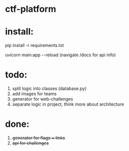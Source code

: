 # ctf-platform
# install:
pip install -r requirements.txt

uvicorn main:app --reload (navigate /docs for api info)

# todo:
1. split logic into classes (database.py)
2. add images for teams
3. generator for web-challenges
4. separate logic in project, think more about architecture 

# done:
1. ~~generator for flags + links~~
2. ~~api for challenges~~
